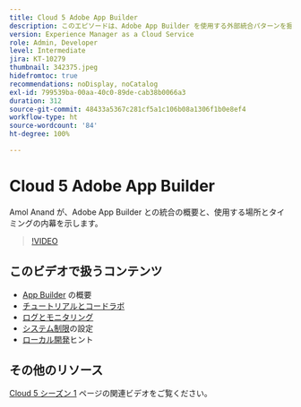 ```yaml
---
title: Cloud 5 Adobe App Builder
description: このエピソードは、Adobe App Builder を使用する外部統合パターンを掘り下げます
version: Experience Manager as a Cloud Service
role: Admin, Developer
level: Intermediate
jira: KT-10279
thumbnail: 342375.jpeg
hidefromtoc: true
recommendations: noDisplay, noCatalog
exl-id: 799539ba-00aa-40c0-89de-cab38b0066a3
duration: 312
source-git-commit: 48433a5367c281cf5a1c106b08a1306f1b0e8ef4
workflow-type: ht
source-wordcount: '84'
ht-degree: 100%

---
```


# Cloud 5 Adobe App Builder

Amol Anand が、Adobe App Builder との統合の概要と、使用する場所とタイミングの内幕を示します。

>[!VIDEO](https://video.tv.adobe.com/v/342375?quality=12&learn=on)

## このビデオで扱うコンテンツ

+ [App Builder](https://developer.adobe.com/app-builder/docs/overview/?lang=ja) の概要
+ [チュートリアルとコードラボ](https://developer.adobe.com/app-builder/docs/resources/?lang=ja)
+ [ログとモニタリング](https://adobedocs.github.io/adobeio-runtime/guides/logging_monitoring.html#retrieving-activations-for-blocking-successful-calls)
+ [システム制限](https://adobedocs.github.io/adobeio-runtime/guides/system_settings.html)の設定
+ [ローカル開発](https://developer.adobe.com/app-builder/docs/resources/debugging/?lang=ja)ヒント

## その他のリソース

[Cloud 5 シーズン 1](cloud5-season-1.md) ページの関連ビデオをご覧ください。
